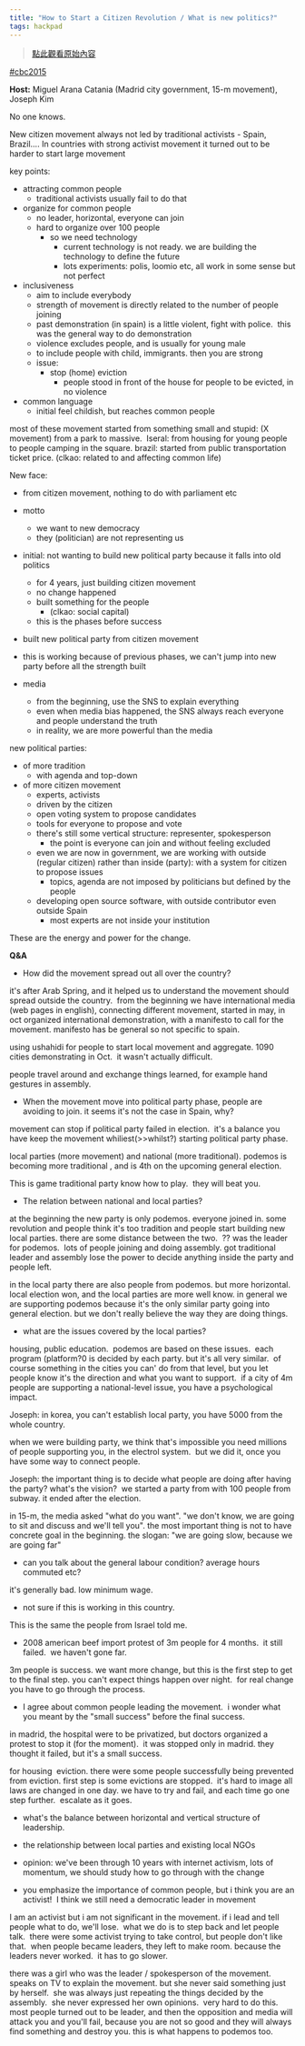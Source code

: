 ```yaml
---
title: "How to Start a Citizen Revolution / What is new politics?"
tags: hackpad
---
```


> [點此觀看原始內容](https://g0v.hackpad.tw/0.f106u8zu90x4pt4i2tpqa1yvi)



[#c](https://g0v.hackpad.tw/ep/search/?q=%23cbc2015&via=0.f106u8zu90x4pt4i2tpqa1yvi)[b](https://g0v.hackpad.tw/ep/search/?q=%23cbc2015&via=0.f106u8zu90x4pt4i2tpqa1yvi)[c2015](https://g0v.hackpad.tw/ep/search/?q=%23cbc2015&via=0.f106u8zu90x4pt4i2tpqa1yvi)

**Host:** Miguel  Arana Catania (Madrid city government, 15-m movement), Joseph Kim

No one knows.

New citizen movement always not led by traditional activists - Spain, Brazil.... In countries with strong activist movement it turned out to be harder to start large movement

key points:
- attracting common people
    - traditional activists usually fail to do that
- organize for common people
    - no leader, horizontal, everyone can join
    - hard to organize over 100 people
        - so we need technology
            - current technology is not ready. we are building the technology to define the future
            - lots experiments: polis, loomio etc, all work in some sense but not perfect
- inclusiveness
    - aim to include everybody
    - strength of movement is directly related to the number of people joining
    - past demonstration (in spain) is a little violent, fight with police.  this was the general way to do demonstration
    - violence excludes people, and is usually for young male
    - to include people with child, immigrants. then you are strong
    - issue:
        - stop (home) eviction
            - people stood in front of the house for people to be evicted, in no violence
- common language
    - initial feel childish, but reaches common people

most of these movement started from something small and stupid: (X movement) from a park to massive.  Iseral: from housing for young people to people camping in the square. brazil: started from public transportation ticket price.
(clkao: related to and affecting common life)


New face:
- from citizen movement, nothing to do with parliament etc
- motto
    - we want to new democracy
    - they (politician) are not representing us
- initial: not wanting to build new political party because it falls into old politics
    - for 4 years, just building citizen movement
    - no change happened
    - built something for the people
        - (clkao: social capital)
    - this is the phases before success
- built new political party from citizen movement
- this is working because of previous phases, we can't jump into new party before all the strength built

- media
    - from the beginning, use the SNS to explain everything
    - even when media bias happened, the SNS always reach everyone and people understand the truth
    - in reality, we are more powerful than the media


new political parties:
- of more tradition
    - with agenda and top-down
- of more citizen movement
    - experts, activists
    - driven by the citizen
    - open voting system to propose candidates
    - tools for everyone to propose and vote
    - there's still some vertical structure: representer, spokesperson
        - the point is everyone can join and without feeling excluded
    - even we are now in government, we are working with outside (regular citizen) rather than inside (party): with a system for citizen to propose issues
        - topics, agenda are not imposed by politicians but defined by the people
    - developing open source software, with outside contributor even outside Spain
        - most experts are not inside your institution


These are the energy and power for the change.

**Q&A**

- How did the movement spread out all over the country?

it's after Arab Spring, and it helped us to understand the movement should spread outside the country.  from the beginning we have international media (web pages in english), connecting different movement, started in may, in oct organized international demonstration, with a manifesto to call for the movement. manifesto has be general so not specific to spain.

using ushahidi for people to start local movement and aggregate. 1090 cities demonstrating in Oct.  it wasn't actually difficult.

people travel around and exchange things learned, for example hand gestures in assembly.

- When the movement move into political party phase, people are avoiding to join. it seems it's not the case in Spain, why?

movement can stop if political party failed in election.  it's a balance you have keep the movement whiliest(>>whilst?) starting political party phase.

local parties (more movement) and national (more traditional). podemos is becoming more traditional , and is 4th on the upcoming general election.

This is game traditional party know how to play.  they will beat you.

- The relation between national and local parties?

at the beginning the new party is only podemos. everyone joined in. some revolution and people think it's too tradition and people start building new local parties. there are some distance between the two.  ?? was the leader for podemos.  lots of people joining and doing assembly. got traditional leader and assembly lose the power to decide anything inside the party and people left.

in the local party there are also people from podemos. but more horizontal. local election won, and the local parties are more well know. in general we are supporting podemos because it's the only similar party going into general election. but we don't really believe the way they are doing things.

- what are the issues covered by the local parties?

housing, public education.  podemos are based on these issues.  each program (platform?0 is decided by each party. but it's all very similar.  of course something in the cities you can' do from that level, but you let people know it's the direction and what you want to support.  if a city of 4m people are supporting a national-level issue, you have a psychological impact.

Joseph: in korea, you can't establish local party, you have 5000 from the whole country.

when we were building party, we think that's impossible you need millions of people supporting you, in the electrol system.  but we did it, once you have some way to connect people.

Joseph: the important thing is to decide what people are doing after having the party? what's the vision?  we started a party from with 100 people from subway. it ended after the election.

in 15-m, the media asked "what do you want". "we don't know, we are going to sit and discuss and we'll tell you". the most important thing is not to have concrete goal in the beginning. the slogan: "we are going slow, because we are going far"

- can you talk about the general labour condition? average hours commuted etc?

it's generally bad. low minimum wage.

- not sure if this is working in this country.

This is the same the people from Israel told me.

- 2008 american beef import protest of 3m people for 4 months.  it still failed.  we haven't gone far.

3m people is success. we want more change, but this is the first step to get to the final step. you can't expect things happen over night.  for real change you have to go through the process.

- I agree about common people leading the movement.  i wonder what you meant by the "small success" before the final success.

in madrid, the hospital were to be privatized, but doctors organized a protest to stop it (for the moment).  it was stopped only in madrid. they thought it failed, but it's a small success.

for housing  eviction. there were some people successfully being prevented from eviction. first step is some evictions are stopped.  it's hard to image all laws are changed in one day. we have to try and fail, and each time go one step further.  escalate as it goes.


- what's the balance between horizontal and vertical structure of leadership.

- the relationship between local parties and existing local NGOs
- opinion: we've been through 10 years with internet activism, lots of momentum, we should study how to go through with the change

- you emphasize the importance of common people, but i think you are an activist!  I think we still need a democratic leader in movement


I am an activist but i am not significant in the movement. if i lead and tell people what to do, we'll lose.  what we do is to step back and let people talk.  there were some activist trying to take control, but people don't like that.  when people became leaders, they left to make room. because the leaders never worked.  it has to go slower.

there was a girl who was the leader / spokesperson of the movement.  speaks on TV to explain the movement. but she never said something just by herself.  she was always just repeating the things decided by the assembly.  she never expressed her own opinions.  very hard to do this.  most people turned out to be leader, and then the opposition and media will attack you and you'll fail, because you are not so good and they will always find something and destroy you. this is what happens to podemos too.





